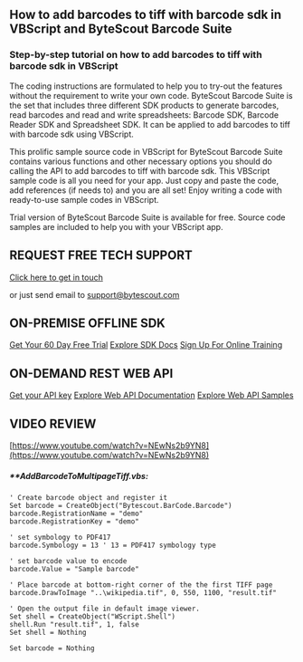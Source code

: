 ## How to add barcodes to tiff with barcode sdk in VBScript and ByteScout Barcode Suite

### Step-by-step tutorial on how to add barcodes to tiff with barcode sdk in VBScript

The coding instructions are formulated to help you to try-out the features without the requirement to write your own code. ByteScout Barcode Suite is the set that includes three different SDK products to generate barcodes, read barcodes and read and write spreadsheets: Barcode SDK, Barcode Reader SDK and Spreadsheet SDK. It can be applied to add barcodes to tiff with barcode sdk using VBScript.

This prolific sample source code in VBScript for ByteScout Barcode Suite contains various functions and other necessary options you should do calling the API to add barcodes to tiff with barcode sdk. This VBScript sample code is all you need for your app. Just copy and paste the code, add references (if needs to) and you are all set! Enjoy writing a code with ready-to-use sample codes in VBScript.

Trial version of ByteScout Barcode Suite is available for free. Source code samples are included to help you with your VBScript app.

## REQUEST FREE TECH SUPPORT

[Click here to get in touch](https://bytescout.zendesk.com/hc/en-us/requests/new?subject=ByteScout%20Barcode%20Suite%20Question)

or just send email to [support@bytescout.com](mailto:support@bytescout.com?subject=ByteScout%20Barcode%20Suite%20Question) 

## ON-PREMISE OFFLINE SDK 

[Get Your 60 Day Free Trial](https://bytescout.com/download/web-installer?utm_source=github-readme)
[Explore SDK Docs](https://bytescout.com/documentation/index.html?utm_source=github-readme)
[Sign Up For Online Training](https://academy.bytescout.com/)


## ON-DEMAND REST WEB API

[Get your API key](https://pdf.co/documentation/api?utm_source=github-readme)
[Explore Web API Documentation](https://pdf.co/documentation/api?utm_source=github-readme)
[Explore Web API Samples](https://github.com/bytescout/ByteScout-SDK-SourceCode/tree/master/PDF.co%20Web%20API)

## VIDEO REVIEW

[https://www.youtube.com/watch?v=NEwNs2b9YN8](https://www.youtube.com/watch?v=NEwNs2b9YN8)




<!-- code block begin -->

##### ****AddBarcodeToMultipageTiff.vbs:**
    
```
' Create barcode object and register it
Set barcode = CreateObject("Bytescout.BarCode.Barcode")
barcode.RegistrationName = "demo"
barcode.RegistrationKey = "demo"

' set symbology to PDF417
barcode.Symbology = 13 ' 13 = PDF417 symbology type

' set barcode value to encode
barcode.Value = "Sample barcode" 

' Place barcode at bottom-right corner of the the first TIFF page
barcode.DrawToImage "..\wikipedia.tif", 0, 550, 1100, "result.tif"

' Open the output file in default image viewer.
Set shell = CreateObject("WScript.Shell")
shell.Run "result.tif", 1, false
Set shell = Nothing

Set barcode = Nothing


```

<!-- code block end -->